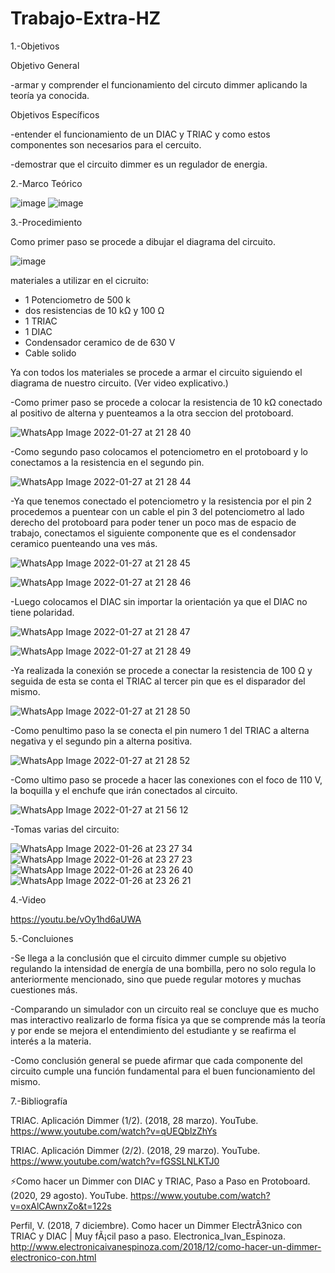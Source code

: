 # Trabajo-Extra-HZ


1.-Objetivos

 Objetivo General

-armar y comprender el funcionamiento del circuto dimmer aplicando la teoría ya conocida.

Objetivos Específicos

-entender el funcionamiento de un DIAC y TRIAC y como estos componentes son necesarios para el cercuito.

-demostrar que el circuito dimmer es un regulador de energia.

2.-Marco Teórico

![image](https://user-images.githubusercontent.com/93899720/150904261-9f272f1e-2676-4e96-aaad-92375f811e4d.png)
![image](https://user-images.githubusercontent.com/93899720/150904432-7b64da29-bcd1-4a45-be8a-8e1c8b6d744e.png)


3.-Procedimiento

Como primer paso se procede a dibujar el diagrama del circuito.

![image](https://user-images.githubusercontent.com/93899720/151284469-873efcbe-b6c2-47b5-a168-b8c6f90e6245.png)

materiales a utilizar en el cicruito:
- 1 Potenciometro de 500 k
- dos resistencias de 10 kΩ y 100 Ω
- 1 TRIAC
- 1 DIAC
- Condensador ceramico de de 630 V
- Cable solido

Ya con todos los materiales se procede a armar el circuito siguiendo el diagrama de nuestro circuito. (Ver video explicativo.)

-Como primer paso se procede a colocar la resistencia de 10 kΩ conectado al positivo de alterna y puenteamos a la otra seccion del protoboard.

![WhatsApp Image 2022-01-27 at 21 28 40](https://user-images.githubusercontent.com/93899720/151477067-c88964a1-664b-41e2-b1be-77420a0e41b7.jpeg)


-Como segundo paso colocamos el potenciometro en el protoboard y lo conectamos a la resistencia en el segundo pin.

![WhatsApp Image 2022-01-27 at 21 28 44](https://user-images.githubusercontent.com/93899720/151477243-c774e80d-dcab-4900-87f0-04aa18e806d3.jpeg)


-Ya que tenemos conectado el potenciometro y la resistencia por el pin 2 procedemos a puentear con un cable el pin 3 del potenciometro al lado derecho del protoboard para poder tener un poco mas de espacio de trabajo, conectamos el siguiente componente que es el condensador ceramico puenteando una ves más.

![WhatsApp Image 2022-01-27 at 21 28 45](https://user-images.githubusercontent.com/93899720/151477671-6ed7019c-3221-4248-ba6c-260c6cb428b7.jpeg)

![WhatsApp Image 2022-01-27 at 21 28 46](https://user-images.githubusercontent.com/93899720/151477718-1bb9b041-e72d-46a7-9c0b-d318485aa135.jpeg)


-Luego colocamos el DIAC sin importar la orientación ya que el DIAC no tiene polaridad.

![WhatsApp Image 2022-01-27 at 21 28 47](https://user-images.githubusercontent.com/93899720/151477887-6f02a296-da21-49c1-a28f-6df084403783.jpeg)

![WhatsApp Image 2022-01-27 at 21 28 49](https://user-images.githubusercontent.com/93899720/151477926-ecbb0517-4181-45ed-a99f-bd213d463c41.jpeg)


-Ya realizada la conexión se procede a conectar la resistencia de 100 Ω y seguida de esta se conta el TRIAC al tercer pin que es el disparador del mismo.

![WhatsApp Image 2022-01-27 at 21 28 50](https://user-images.githubusercontent.com/93899720/151478275-92e326d3-a5c0-454d-a921-7a876c078d9c.jpeg)


-Como penultimo paso la se conecta el pin numero 1 del TRIAC a alterna negativa y el segundo pin a alterna positiva.

![WhatsApp Image 2022-01-27 at 21 28 52](https://user-images.githubusercontent.com/93899720/151479078-58cf2435-0c2f-43dc-8f3d-a946caeb309d.jpeg)


-Como ultimo paso se procede a hacer las conexiones con el foco de 110 V, la boquilla y el enchufe que irán conectados al circuito.

![WhatsApp Image 2022-01-27 at 21 56 12](https://user-images.githubusercontent.com/93899720/151479433-b100de31-8b86-4cb2-87c9-27111d719630.jpeg)


-Tomas varias del circuito:


![WhatsApp Image 2022-01-26 at 23 27 34](https://user-images.githubusercontent.com/93899720/151292041-057f36c7-49cd-4eae-8d4c-12872b819715.jpeg)
![WhatsApp Image 2022-01-26 at 23 27 23](https://user-images.githubusercontent.com/93899720/151292089-26a7bfe1-39b5-4a6f-9189-b4b6c0b211a1.jpeg)
![WhatsApp Image 2022-01-26 at 23 26 40](https://user-images.githubusercontent.com/93899720/151292112-a5017fa5-b246-4239-a202-5c45b77f638d.jpeg)
![WhatsApp Image 2022-01-26 at 23 26 21](https://user-images.githubusercontent.com/93899720/151292128-f73a9fc4-f9b2-426a-9813-014487e1dce2.jpeg)

4.-Video

https://youtu.be/vOy1hd6aUWA


5.-Concluiones

-Se llega a la conclusión que el circuito dimmer cumple su objetivo regulando la intensidad de energía de una bombilla, pero no solo regula lo anteriormente mencionado, sino que puede regular motores y muchas cuestiones más.

-Comparando un simulador con un circuito real se concluye que es mucho mas interactivo realizarlo de forma física ya que se comprende más la teoría y por ende se mejora el entendimiento del estudiante y se reafirma el interés a la materia.  

-Como conclusión general se puede afirmar que cada componente del circuito cumple una función fundamental para el buen funcionamiento del mismo.


7.-Bibliografía

TRIAC. Aplicación Dimmer (1/2). (2018, 28 marzo). YouTube. https://www.youtube.com/watch?v=qUEQblzZhYs


TRIAC. Aplicación Dimmer (2/2). (2018, 29 marzo). YouTube. https://www.youtube.com/watch?v=fGSSLNLKTJ0


⚡Como hacer un Dimmer con DIAC y TRIAC, Paso a Paso en Protoboard. (2020, 29 agosto). YouTube. https://www.youtube.com/watch?v=oxAlCAwnxZo&t=122s


Perfil, V. (2018, 7 diciembre). Como hacer un Dimmer ElectrÃ3nico con TRIAC y DIAC | Muy fÃ¡cil paso a paso. Electronica_Ivan_Espinoza. http://www.electronicaivanespinoza.com/2018/12/como-hacer-un-dimmer-electronico-con.html
